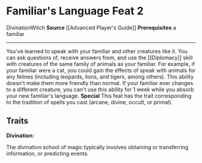 ﻿---
actions: null
cost: null
element: null
feat: Familiar's Language
frequency: null
heighten_level: null
id: '1569'
level: '2'
name: Familiar's Language
prerequisite: a familiar
rarity: Common
requirement: null
school: Divination
source: '[[DATABASE/source/Advanced Player''s Guide|Advanced Player''s Guide]]'
subcategory: null
trait:
- '[[DATABASE/trait/Divination|Divination]]'
- '[[DATABASE/trait/Witch|Witch]]'
trigger: null
type: Feat

---
# Familiar's Language <span class="item-type">Feat 2</span>

<span class="item-trait">Divination</span><span class="item-trait">Witch</span>
**Source** [[Advanced Player's Guide]] 
**Prerequisites** a familiar

---
You've learned to speak with your familiar and other creatures like it. You can ask questions of, receive answers from, and use the [[Diplomacy]] skill with creatures of the same family of animals as your familiar. For example, if your familiar were a cat, you could gain the effects of speak with animals for any felines (including leopards, lions, and tigers, among others). This ability doesn't make them more friendly than normal. If your familiar ever changes to a different creature, you can't use this ability for 1 week while you absorb your new familiar's language.
**Special** This feat has the trait corresponding to the tradition of spells you cast (arcane, divine, occult, or primal).

## Traits

**Divination:**

The divination school of magic typically involves obtaining or transferring information, or predicting events.